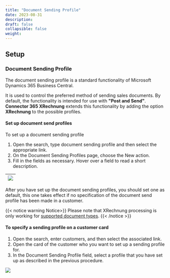 ```yaml
---
title: "Document Sending Profile"
date: 2023-08-31
description: 
draft: false
collapsible: false
weight: 
---
```


## Setup

### Document Sending Profile

The document sending profile is a standard functionality of Microsoft Dynamics 365 Business Central.

It is used to control the preferred method of sending sales documents. By default, the functionality is intended for use with **"Post and Send"**. **Connector 365 XRechnung** extends this functionality by adding the option **XRechnung** to the possible profiles.

#### Set up document send profiles

To set up a document sending profile

1. Open the search, type document sending profile and then select the appropriate link.
2. On the Document Sending Profiles page, choose the New action.
3. Fill in the fields as necessary. Hover over a field to read a short description.

|![](images/apps/XRechnung/us/doc-sending-profiles.png)|
|-|

After you have set up the document sending profiles, you should set one as default, this one takes effect if no specification of the document send profile has been made in a customer.

{{< notice warning Notice>}}
Please note that XRechnung processing is only working for [supported document types](en-us/apps/xrechnung/first-steps/introduction).
{{< /notice >}}

#### To specify a sending profile on a customer card

1. Open the search, enter customers, and then select the associated link.
2. Open the card of the customer who you want to set up a sending profile for.
3. In the Document Sending Profile field, select a profile that you have set up as described in the previous procedure.

![](images/apps/XRechnung/us/customer-doc-sending-profiles.png)